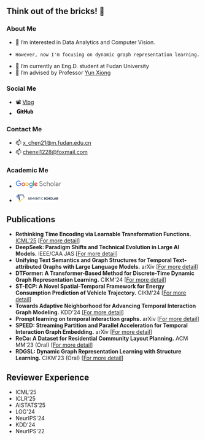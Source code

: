 ## Think out of the bricks! 🤪

### About Me
- 👀 I’m interested in Data Analytics and Computer Vision.
-     However, now I'm focusing on dynamic graph representation learning.
- 🌱 I’m currently an Eng.D. student at Fudan University
- 💞️ I’m advised by Professor [Yun Xiong](https://datascience.fudan.edu.cn/e1/61/c13398a123233/page.htm)

### Social Me
- 📽 [Vlog](https://space.bilibili.com/1556502266)
- <a href="https://github.com/chenxi1228">
  <img src="GitHub_Logo.png" alt="GitHub" height="20" />
</a>

### Contact Me
- 📫 x_chen21@m.fudan.edu.cn
- 📫 chenxi1228@foxmail.com

### Academic Me
- <a href="https://scholar.google.com/citations?user=ewzzOZgAAAAJ">
  <img src="Google_Scholar_logo.png" alt="Google Scholar" height="20" />
</a>

- <a href="https://www.semanticscholar.org/author/Xi-Chen/2283939419">
  <img src="semantic_logo.svg" alt="Semantic Scholar" height="20" />
</a>


## Publications
- **Rethinking Time Encoding via Learnable Transformation Functions.** [ICML'25](https://icml.cc/virtual/2025/poster/43983) [[For more detail](https://github.com/chenxi1228/LeTE)]
- **DeepSeek: Paradigm Shifts and Technical Evolution in Large AI Models.** IEEE/CAA JAS [[For more detail](https://ieeexplore.ieee.org/abstract/document/11005752)]
- **Unifying Text Semantics and Graph Structures for Temporal Text-attributed Graphs with Large Language Models.** arXiv [[For more detail](https://arxiv.org/abs/2503.14411)]
- **DTFormer: A Transformer-Based Method for Discrete-Time Dynamic Graph Representation Learning.** CIKM'24 [[For more detail](https://github.com/chenxi1228/DTFormer)]
- **ST-ECP: A Novel Spatial-Temporal Framework for Energy Consumption Prediction of Vehicle Trajectory.** CIKM'24 [[For more detail](https://dl.acm.org/doi/abs/10.1145/3627673.3679807)]
- **Towards Adaptive Neighborhood for Advancing Temporal Interaction Graph Modeling.** KDD'24 [[For more detail](https://arxiv.org/abs/2406.11891)]
- **Prompt learning on temporal interaction graphs.** arXiv [[For more detail](https://arxiv.org/abs/2402.06326)]
- **SPEED: Streaming Partition and Parallel Acceleration for Temporal Interaction Graph Embedding.** arXiv [[For more detail](https://arxiv.org/abs/2308.14129)]
- **ReCo: A Dataset for Residential Community Layout Planning.** ACM MM'23 (Oral) [[For more detail](https://github.com/FDUDSDE/ReCo-Dataset)]
- **RDGSL: Dynamic Graph Representation Learning with Structure Learning.** CIKM'23 (Oral) [[For more detail](https://dl.acm.org/doi/10.1145/3583780.3615023)]

## Reviewer Experience
- ICML'25
- ICLR'25
- AISTATS'25
- LOG'24
- NeurIPS'24
- KDD'24
- NeurIPS'22
